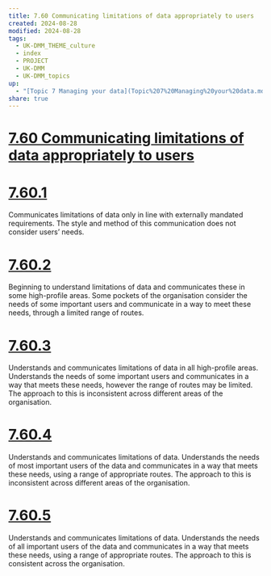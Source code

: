 ```yaml
---
title: 7.60 Communicating limitations of data appropriately to users
created: 2024-08-28
modified: 2024-08-28
tags:
  - UK-DMM_THEME_culture
  - index
  - PROJECT
  - UK-DMM
  - UK-DMM_topics
up:
  - "[Topic 7 Managing your data](Topic%207%20Managing%20your%20data.md)"
share: true
---
```

# [7.60 Communicating limitations of data appropriately to users](7.60%20Communicating%20limitations%20of%20data%20appropriately%20to%20users.md)
# [7.60.1](7.60.1.md)

Communicates limitations of data only in line with externally mandated requirements. The style and method of this communication does not consider users’ needs.

# [7.60.2](7.60.2.md)

Beginning to understand limitations of data and communicates these in some high-profile areas. Some pockets of the organisation consider the needs of some important users and communicate in a way to meet these needs, through a limited range of routes.

# [7.60.3](7.60.3.md)

Understands and communicates limitations of data in all high-profile areas. Understands the needs of some important users and communicates in a way that meets these needs, however the range of routes may be limited. The approach to this is inconsistent across different areas of the organisation.

# [7.60.4](7.60.4.md)

Understands and communicates limitations of data. Understands the needs of most important users of the data and communicates in a way that meets these needs, using a range of appropriate routes. The approach to this is inconsistent across different areas of the organisation.

# [7.60.5](7.60.5.md)

Understands and communicates limitations of data. Understands the needs of all important users of the data and communicates in a way that meets these needs, using a range of appropriate routes. The approach to this is consistent across the organisation.
